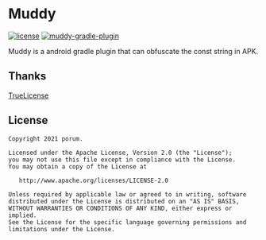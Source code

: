 # Muddy

[![license](https://img.shields.io/badge/license-Apache--2.0-blue.svg)](https://www.apache.org/licenses/LICENSE-2.0)
[![muddy-gradle-plugin](https://img.shields.io/badge/muddy--gradle--plugin-2.0.0-brightgreen.svg)](https://search.maven.org/artifact/io.github.porum/muddy-gradle-plugin/2.0.0/jar)

Muddy is a android gradle plugin that can obfuscate the const string in APK.

## Thanks

[TrueLicense](https://github.com/christian-schlichtherle/truelicense)

## License

```
Copyright 2021 porum.

Licensed under the Apache License, Version 2.0 (the "License");
you may not use this file except in compliance with the License.
You may obtain a copy of the License at

   http://www.apache.org/licenses/LICENSE-2.0

Unless required by applicable law or agreed to in writing, software
distributed under the License is distributed on an "AS IS" BASIS,
WITHOUT WARRANTIES OR CONDITIONS OF ANY KIND, either express or implied.
See the License for the specific language governing permissions and
limitations under the License.
```

